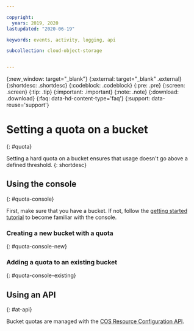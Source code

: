 ```yaml
---

copyright:
  years: 2019, 2020
lastupdated: "2020-06-19"

keywords: events, activity, logging, api

subcollection: cloud-object-storage


---
```

{:new_window: target="_blank"}
{:external: target="_blank" .external}
{:shortdesc: .shortdesc}
{:codeblock: .codeblock}
{:pre: .pre}
{:screen: .screen}
{:tip: .tip}
{:important: .important}
{:note: .note}
{:download: .download} 
{:faq: data-hd-content-type='faq'}
{:support: data-reuse='support'}

# Setting a quota on a bucket
{: #quota}

Setting a hard quota on a bucket ensures that usage doesn't go above a defined threshold.
{: shortdesc}

## Using the console
{: #quota-console}

First, make sure that you have a bucket. If not, follow the [getting started tutorial](/docs/cloud-object-storage?topic=cloud-object-storage-getting-started-cloud-object-storage) to become familiar with the console. 

### Creating a new bucket with a quota
{: #quota-console-new}



### Adding a quota to an existing bucket
{: #quota-console-existing}




## Using an API
{: #at-api}

Bucket quotas are managed with the [COS Resource Configuration API](https://cloud.ibm.com/apidocs/cos/cos-configuration).

